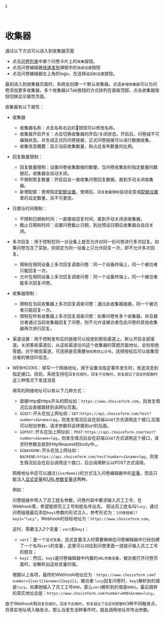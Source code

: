 ```index
2
```
```tag

```
```summary

```
# 收集器

通过以下方式可以进入到收集器页面

+ 点击[问卷列表](../dashboard/survey-list.md)中某个问卷卡片上的`收集`按钮。
+ 点击问卷编辑器[快速发布](../design/advance-topic/quick-publish.md)弹框中的`高级设置`按钮
+ 点击问卷编辑器左上角的logo，在选择`返回到设置`按钮。

最初进入到收集器页面时，系统会创建一个默认收集器。点击`新增收集器`可以为问卷添加更多收集器，多个收集器以Tab按钮的方式排列在面板顶部，点击收集器按钮切换显示属性页面。

收集器有以下属性：
+ 收集器
  + 收集器名称：点击名称右边的🔧按钮可以修改名称。
  + 收集器开启开关：点击切换收集器的开启/关闭状态。开启后，问卷成不可编辑状态，并生成正式的问卷链接，正式问卷链接可以进行数据收集。
  + 收集信息概要：显示当前收集数量，和占总发布数量的比例。
  
+ 回复数量限制：
  + 回复数量限制：设置问卷收集数据的数量，当问卷收集到的指定数量的数据后，收集器会自动关闭。
  + 不限制恢复数量：开启后会一直收集问卷回复数据，直到手动关闭收集器。
  + 新增配额：使用指定[配额设置](./quota.md)，使用后，`回复数量限制`自动会变成[配额设置](./quota.md)里的设定数量，且不可更改。

+ 日期与时间限制：
  + 不限制日期和时间：一直接收回复时间，直到手动关闭该收集器。
  + 截止日期和时间：设置问卷截止日期，到达预设日期后收集器会自动关闭。
  
+ 多次回复：用于控制在同一台设备上是否允许对同一份问卷进行多次回复。如果问卷包含了奖励，则锁定为同一设备上只允许回复一次，即不允许多次回复。
  + 限制在相同设备上多次回复调查问卷：同一个设备终端上，同一个被访者只能回复一次。
  + 允许在相同设备上多次回复调查问卷：同一个设备终端上，同一个被访者能多次回复问卷。
  
+ 收集器限制：
  + 限制在当前收集器上多次回复调查问卷：通过此收集器链接，同一个被访者只能回复一次。
  + 限制在所有收集器上多次回复调查问卷：如果问卷有多个收集器，并且被访者通过当前收集器回复了问卷，则不允许该被访者在此问卷的其他收集器再次进行回复。
  
+ 渠道设置：用于控制发布后的链接可以投放到那些渠道上。默认开启全部渠道。关闭某些渠道后，从这些渠道访问这个收集器的答题页面地址，会别拒绝答题。对于微信渠道，可选择是否需要`授权微信公众号`。选择授权后可以收集受访者的微信ID信息。

+ WEBHOOKS：填写一个网络地址，用于设置当指定事件发生时，发送消息到指定接口。目前，系统支持在`回复完成时`，`回复不合格时`，`恢复超过了设定的配额时`这三种情况下发送消息

  填写的网络地址可以有以下几种方式：
  + 直接http或https开头的网址如：`https://www.choiceform.com`，则发生情况后会直接跳转到该网址页面。
  + 以`GET:`开头在加上网址如：`GET:https://api.choiceform.com/test?number=1&name=lqq`，则发生情况后会在前端以`GET`方式调用这个接口,后面可以附加参数，请求参数将会拼接到url的后面。
  + 以`POST:`开头在加上网址如：`POST:https://api.choiceform.com/test?number=1&name=lqq`，则发生情况后会在前端以`GET`方式调用这个接口，请求时参数会放到HttpRequest的body中。。
  + 以`BACKEND:`开头在加上网址如：`BACKEND:https://api.choiceform.com/test?number=1&name=lqq`，则发生情况后会在后台调用这个接口，后台调用默认以POST方式调用。

  网络地址中还可以通过`{{varName}}`的方式注入问卷编辑器中的[变量](../design/variable/concept.md)，而且只能注入[显式变量](../design/variable/concept.md)和[URL参数变量](../design/variable/build-in.md)这两种。

  例如：
  
  问卷链接中带入了员工姓名参数，问卷内容中要求输入员工工号，在Webhook里，希望能把员工工号和姓名传出去。
  假设员工姓名叫`lucy`，通过问卷链接最后添加`key1`参数的形式注入，参考形式为：`[问卷链接]?key1="lucy"`，Webhook的目标地址为：`https://www.choiceform.com`。
  
  这时，需要注入2个变量：`var1`和`key1`：
  + `var1`：是一个`显式变量`，显式变量注入时需要确保在问卷编辑器中已经创建了一个名叫`var1`的变量，这里可以对应到问卷里面一道提示输入员工工号的题目；
  + `key1`：然后，`key1`是问卷编辑器中内置的`URL参数变量`，被访者打开问卷页面时，会解析出这些变量的值。

  根据以上各项，最终的Webhook地址应为：`https://www.choiceform.com?number={{var1}}&name={{key1}}`。被访者 `lucy`回复问卷时，`key1`解析到的值是`lucy`，如果她输入了员工工号`000`，那么`var1`解析到的值是`0001`。最后跳转的真实地址会是：`https://www.choiceform.com?number=0001&name=lucy`。

 由于Webhook有`回复完成时`，`回复不合格时`，`恢复超过了设定的配额时`3种不同触发点，将真实地址填入触发点，那么当发生该种事件时，就会调用地址并传出参数。
  



